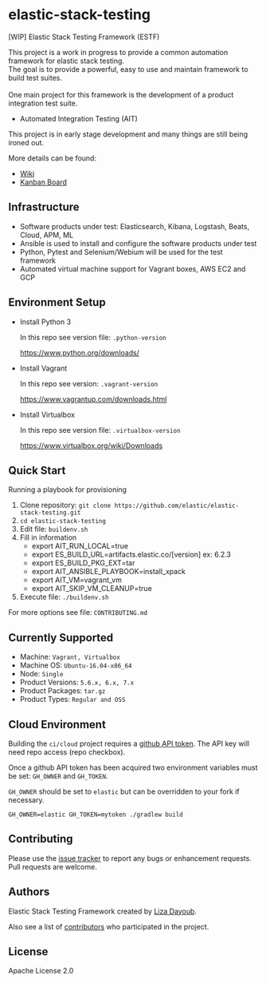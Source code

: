 # elastic-stack-testing

[WIP] Elastic Stack Testing Framework (ESTF)

This project is a work in progress to provide a common automation framework for elastic stack testing.
<br>The goal is to provide a powerful, easy to use and maintain framework to build test suites.  
<br>One main project for this framework is the development of a product integration test suite.
  - Automated Integration Testing (AIT)
 
This project is in early stage development and many things are still being ironed out.  

More details can be found:
- [Wiki](https://github.com/elastic/elastic-stack-testing/wiki)
- [Kanban Board](https://github.com/elastic/elastic-stack-testing/projects)

## Infrastructure

 - Software products under test: Elasticsearch, Kibana, Logstash, Beats, Cloud, APM, ML
 - Ansible is used to install and configure the software products under test
 - Python, Pytest and Selenium/Webium will be used for the test framework
 - Automated virtual machine support for Vagrant boxes, AWS EC2 and GCP

## Environment Setup

 * Install Python 3

   In this repo see version file: `.python-version`

   https://www.python.org/downloads/

 * Install Vagrant

   In this repo see version: `.vagrant-version`

   https://www.vagrantup.com/downloads.html

 * Install Virtualbox

   In this repo see version file: `.virtualbox-version`

   https://www.virtualbox.org/wiki/Downloads

## Quick Start
Running a playbook for provisioning 

1. Clone repository: `git clone https://github.com/elastic/elastic-stack-testing.git` 
2. `cd elastic-stack-testing` 
3. Edit file: `buildenv.sh`  
4. Fill in information 
    - export AIT_RUN_LOCAL=true
    - export ES_BUILD_URL=artifacts.elastic.co/[version] ex: 6.2.3
    - export ES_BUILD_PKG_EXT=tar
    - export AIT_ANSIBLE_PLAYBOOK=install_xpack
    - export AIT_VM=vagrant_vm
    - export AIT_SKIP_VM_CLEANUP=true
5. Execute file: `./buildenv.sh`

For more options see file: `CONTRIBUTING.md` 

## Currently Supported

  - Machine: `Vagrant, Virtualbox`
  - Machine OS: `Ubuntu-16.04-x86_64`
  - Node: `Single`
  - Product Versions: `5.6.x, 6.x, 7.x`
  - Product Packages: `tar.gz`
  - Product Types: `Regular and OSS`  

## Cloud Environment

  Building the `ci/cloud` project requires a [github API token](https://blog.github.com/2013-05-16-personal-api-tokens/).
  The API key will need repo access (repo checkbox).

  Once a github API token has been acquired two environment variables must be set: `GH_OWNER` and `GH_TOKEN`.

  `GH_OWNER` should be set to `elastic` but can be overridden to your fork if necessary.

  `GH_OWNER=elastic GH_TOKEN=mytoken ./gradlew build`

## Contributing

  Please use the [issue tracker](https://github.com/elastic/elastic-stack-testing/issues) to report any bugs or enhancement requests.  Pull requests are welcome.

## Authors

  Elastic Stack Testing Framework created by [Liza Dayoub](https://github.com/liza-mae).  
  
  Also see a list of [contributors](https://github.com/elastic/elastic-stack-testing/graphs/contributors) who participated in the project. 

## License

  Apache License 2.0
